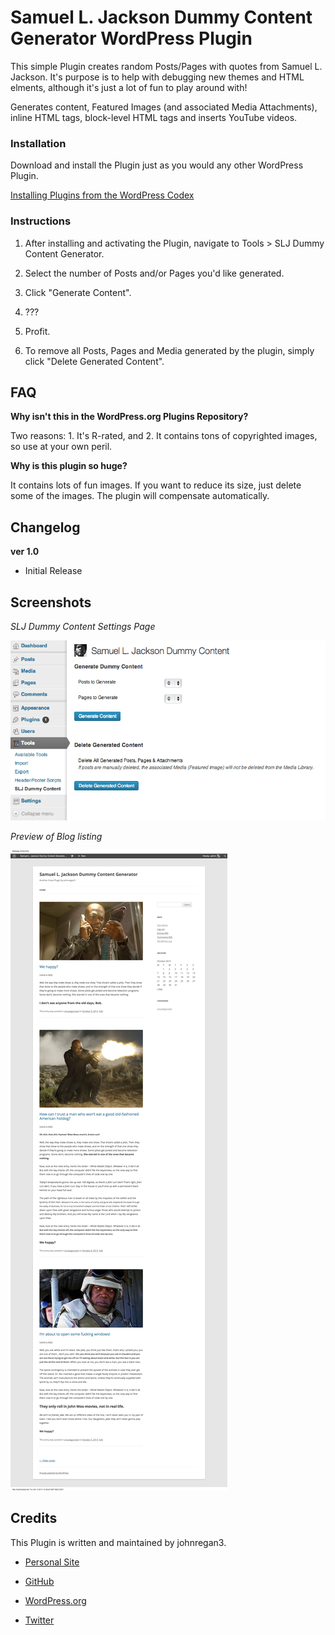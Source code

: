 # Samuel L. Jackson Dummy Content Generator WordPress Plugin

This simple Plugin creates random Posts/Pages with quotes from Samuel L. Jackson.  It's purpose is to help with debugging new themes and HTML elments, although it's just a lot of fun to play around with!

Generates content, Featured Images (and associated Media Attachments), inline HTML tags, block-level HTML tags and inserts YouTube videos.

### Installation

Download and install the Plugin just as you would any other WordPress Plugin.

[Installing Plugins from the WordPress Codex](http://codex.wordpress.org/Managing_Plugins#Installing_Plugins "WordPress Codex: Installing Plugins")

### Instructions

1. After installing and activating the Plugin, navigate to Tools > SLJ Dummy Content Generator.

1. Select the number of Posts and/or Pages you'd like generated.

1. Click "Generate Content".

1. ???

1. Profit.

1. To remove all Posts, Pages and Media generated by the plugin, simply click "Delete Generated Content".

## FAQ

**Why isn't this in the WordPress.org Plugins Repository?**

Two reasons:  1. It's R-rated, and 2. It contains tons of copyrighted images, so use at your own peril.

**Why is this plugin so huge?**

It contains lots of fun images.  If you want to reduce its size, just delete some of the images.  The plugin will compensate automatically.

## Changelog

**ver 1.0**

* Initial Release

## Screenshots

_SLJ Dummy Content Settings Page_

![Settings Page](https://github.com/johnregan3/slj-dummy-content/blob/master/assets/screenshot-1.jpg?raw=true)

_Preview of Blog listing_

![Blog Preview](https://github.com/johnregan3/slj-dummy-content/blob/master/assets/screenshot-2.jpg?raw=true)

## Credits

This Plugin is written and maintained by johnregan3.

* [Personal Site](http://johnregan3.com)

* [GitHub](https://github.com/johnregan3)

* [WordPress.org](http://profiles.wordpress.org/johnregan3)

* [Twitter](https://twitter.com/johnregan3)





